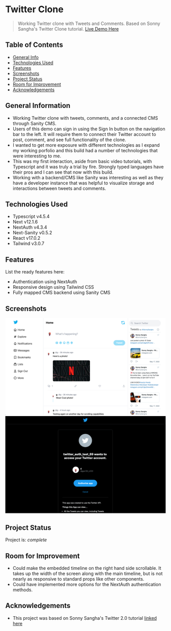 # Twitter Clone

> Working Twitter clone with Tweets and Comments. Based on Sonny Sangha's Twitter Clone tutorial. [Live Demo Here](https://twitter-clone-smoky-seven.vercel.app)

## Table of Contents

- [General Info](#general-information)
- [Technologies Used](#technologies-used)
- [Features](#features)
- [Screenshots](#screenshots)
- [Project Status](#project-status)
- [Room for Improvement](#room-for-improvement)
- [Acknowledgements](#acknowledgements)

## General Information

- Working Twitter clone with tweets, comments, and a connected CMS through Sanity CMS.
- Users of this demo can sign in using the Sign In button on the navigation bar to the left. It will require them to connect their Twitter account to post, comment, and see full functionality of the clone.
- I wanted to get more exposure with different technologies as I expand my working porfolio and this build had a number of technologies that were interesting to me.
- This was my first interaction, aside from basic video tutorials, with Typescript and it was truly a trial by fire. Strongly typed languages have their pros and I can see that now with this build.
- Working with a backend/CMS like Sanity was interesting as well as they have a developer instance that was helpful to visualize storage and interactions between tweets and comments.

## Technologies Used

- Typescript v4.5.4
- Next v12.1.6
- NextAuth v4.3.4
- Next-Sanity v0.5.2
- React v17.0.2
- Tailwind v3.0.7

## Features

List the ready features here:

- Authentication using NextAuth
- Responsive design using Tailwind CSS
- Fully mapped CMS backend using Sanity CMS

## Screenshots

![Main Feed](./public/screenshots/main.png)
![Authentication Screen](./public/screenshots/auth.png)

## Project Status

Project is: _complete_

## Room for Improvement

- Could make the embedded timeline on the right hand side scrollable. It takes up the width of the screen along with the main timeline, but is not nearly as responsive to standard props like other components.
- Could have implemented more options for the NextAuth authentication methods.

## Acknowledgements

- This project was based on Sonny Sangha's Twitter 2.0 tutorial [linked here](https://www.youtube.com/watch?v=rCselwxbUgA&t=134s&ab_channel=SonnySangha)
